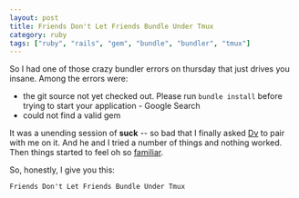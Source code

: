 ```yaml
---
layout: post
title: Friends Don't Let Friends Bundle Under Tmux
category: ruby
tags: ["ruby", "rails", "gem", "bundle", "bundler", "tmux"]
---
```

So I had one of those crazy bundler errors on thursday that just drives you insane.  Among the errors were:

* the git source not yet checked out. Please run `bundle install` before trying to start your application - Google Search
* could not find a valid gem

It was a unending session of **suck** -- so bad that I finally asked [Dv](http://www.dasari.me) to pair with me on it. And he and I tried a number of things and nothing worked.  Then things started to feel oh so [familiar](https://fuzzygroup.github.io/blog/ruby/2016/10/15/brew-xz-and-nokogiri-and-tmux-an-unmitigated-disaster.html).

So, honestly, I give you this:

    Friends Don't Let Friends Bundle Under Tmux

